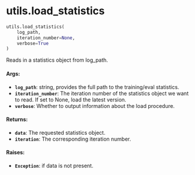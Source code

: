 <div itemscope itemtype="http://developers.google.com/ReferenceObject">
<meta itemprop="name" content="utils.load_statistics" />
<meta itemprop="path" content="Stable" />
</div>

# utils.load_statistics

```python
utils.load_statistics(
    log_path,
    iteration_number=None,
    verbose=True
)
```

Reads in a statistics object from log_path.

#### Args:

*   <b>`log_path`</b>: string, provides the full path to the training/eval
    statistics.
*   <b>`iteration_number`</b>: The iteration number of the statistics object we
    want to read. If set to None, load the latest version.
*   <b>`verbose`</b>: Whether to output information about the load procedure.

#### Returns:

*   <b>`data`</b>: The requested statistics object.
*   <b>`iteration`</b>: The corresponding iteration number.

#### Raises:

*   <b>`Exception`</b>: if data is not present.

